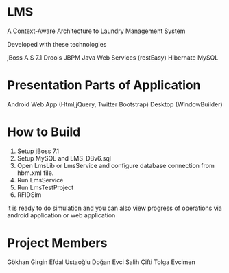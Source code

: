 LMS
===

A Context-Aware Architecture to Laundry Management System

Developed with these technologies

jBoss A.S 7.1
Drools
JBPM
Java Web Services (restEasy)
Hibernate
MySQL

Presentation Parts of Application
===
Android
Web App (Html,jQuery, Twitter Bootstrap)
Desktop (WindowBuilder)

How to Build
===
1) Setup jBoss 7.1
2) Setup MySQL and LMS_DBv6.sql 
3) Open LmsLib or LmsService and configure database connection from hbm.xml file.
4) Run LmsService
5) Run LmsTestProject
6) RFIDSim

it is ready to do simulation and you can also view progress of operations via android application or web application

Project Members
===
  Gökhan Girgin
  Efdal Ustaoğlu
  Doğan Evci
  Salih Çifti
  Tolga Evcimen
